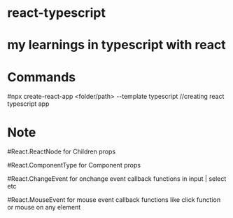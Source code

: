 # react-typescript

# my learnings in typescript with react

# Commands

#npx create-react-app <folder/path> --template typescript //creating react typescript app

# Note

#React.ReactNode for Children props

#React.ComponentType for Component props

#React.ChangeEvent<HTMLInputElement> for onchange event callback functions in input | select etc
  
#React.MouseEvent<HTMLButtonElement> for mouse event callback functions like click function or mouse on any element
